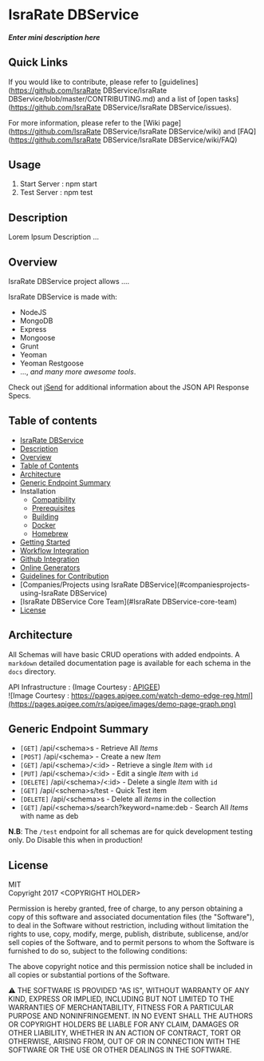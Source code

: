 # IsraRate DBService

##### _Enter mini description here_

## Quick Links

If you would like to contribute, please refer to [guidelines](https://github.com/IsraRate DBService/IsraRate DBService/blob/master/CONTRIBUTING.md) and a list of [open tasks](https://github.com/IsraRate DBService/IsraRate DBService/issues).

For more information, please refer to the [Wiki page](https://github.com/IsraRate DBService/IsraRate DBService/wiki) and [FAQ](https://github.com/IsraRate DBService/IsraRate DBService/wiki/FAQ)

## Usage

1. Start Server : npm start
2. Test Server : npm test

## Description

Lorem Ipsum Description ...

## Overview

IsraRate DBService project allows ....

IsraRate DBService is made with:

-   NodeJS
-   MongoDB
-   Express
-   Mongoose
-   Grunt
-   Yeoman
-   Yeoman Restgoose
-   ..., _and many more awesome tools_.

Check out [jSend](https://labs.omniti.com/labs/jsend) for additional information about the JSON API Response Specs.

## Table of contents

-   [IsraRate DBService](#awesome-api-generator)
-   [Description](#Description)
-   [Overview](#overview)
-   [Table of Contents](#table-of-contents)
-   [Architecture](#Architecture)
-   [Generic Endpoint Summary](#Generic-Endpoint-Summary)
-   Installation
    -   [Compatibility](#compatibility)
    -   [Prerequisites](#prerequisites)
    -   [Building](#building)
    -   [Docker](#docker)
    -   [Homebrew](#homebrew)
-   [Getting Started](#getting-started)
-   [Workflow Integration](#workflow-integration)
-   [Github Integration](#github-integration)
-   [Online Generators](#online-generators)
-   [Guidelines for Contribution](https://github.com/awesome-api-generator/awesome-api-generator/wiki/Guidelines-for-Contribution)
-   [Companies/Projects using IsraRate DBService](#companiesprojects-using-IsraRate DBService)
-   [IsraRate DBService Core Team](#IsraRate DBService-core-team)
-   [License](#license)

## Architecture

All Schemas will have basic CRUD operations with added endpoints. A `markdown` detailed documentation page is available for each schema in the `docs` directory.

API Infrastructure : (Image Courtesy : [APIGEE](https://pages.apigee.com/watch-demo-edge-reg.html))  
![Image Courtesy : https://pages.apigee.com/watch-demo-edge-reg.html](https://pages.apigee.com/rs/apigee/images/demo-page-graph.png)

## Generic Endpoint Summary

-   `[GET]` /api/\<schema>s - Retrieve All _Items_
-   `[POST]` /api/\<schema> - Create a new _Item_
-   `[GET]` /api/\<schema>/<:id> - Retrieve a single _Item_ with `id`
-   `[PUT]` /api/\<schema>/<:id> - Edit a single _Item_ with `id`
-   `[DELETE]` /api/\<schema>/<:id> - Delete a single _Item_ with `id`
-   `[GET]` /api/\<schema>s/test - Quick Test item
-   `[DELETE]` /api/\<schema>s - Delete all _items_ in the collection
-   `[GET]` /api/\<schema>s/search?keyword=name:deb - Search All _Items_ with name as deb

**N.B**: The `/test` endpoint for all schemas are for quick development testing only. Do Disable this when in production!

## License

MIT  
Copyright 2017 \<COPYRIGHT HOLDER>

Permission is hereby granted, free of charge, to any person obtaining a copy of this software and associated documentation files (the "Software"), to deal in the Software without restriction, including without limitation the rights to use, copy, modify, merge, publish, distribute, sublicense, and/or sell copies of the Software, and to permit persons to whom the Software is furnished to do so, subject to the following conditions:

The above copyright notice and this permission notice shall be included in all copies or substantial portions of the Software.

:warning: THE SOFTWARE IS PROVIDED "AS IS", WITHOUT WARRANTY OF ANY KIND, EXPRESS OR IMPLIED, INCLUDING BUT NOT LIMITED TO THE WARRANTIES OF MERCHANTABILITY, FITNESS FOR A PARTICULAR PURPOSE AND NONINFRINGEMENT. IN NO EVENT SHALL THE AUTHORS OR COPYRIGHT HOLDERS BE LIABLE FOR ANY CLAIM, DAMAGES OR OTHER LIABILITY, WHETHER IN AN ACTION OF CONTRACT, TORT OR OTHERWISE, ARISING FROM, OUT OF OR IN CONNECTION WITH THE SOFTWARE OR THE USE OR OTHER DEALINGS IN THE SOFTWARE.
